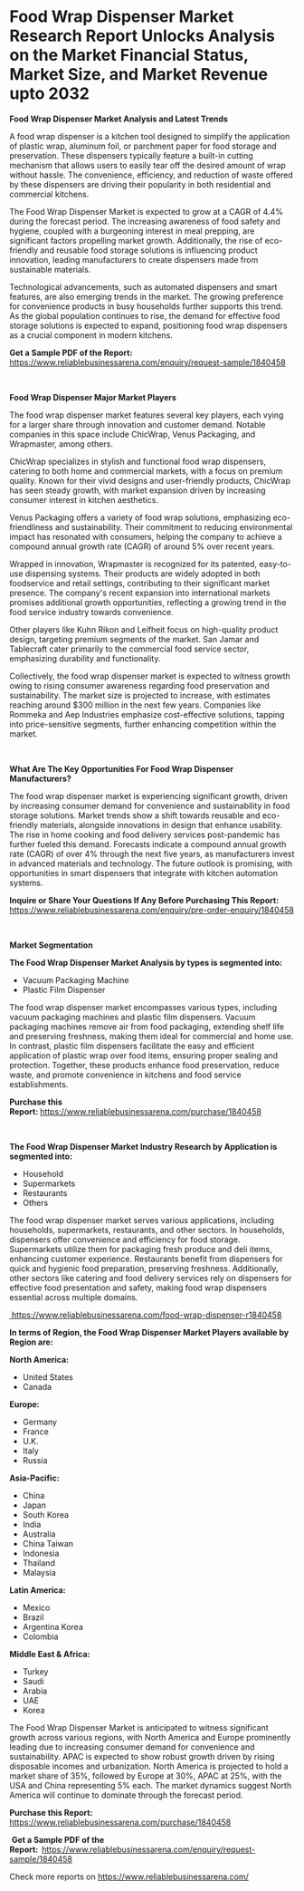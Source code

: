<p><h1>Food Wrap Dispenser Market Research Report Unlocks Analysis on the Market Financial Status, Market Size, and Market Revenue upto 2032</h1></p><p><strong>Food Wrap Dispenser Market Analysis and Latest Trends</strong></p>
<p><p>A food wrap dispenser is a kitchen tool designed to simplify the application of plastic wrap, aluminum foil, or parchment paper for food storage and preservation. These dispensers typically feature a built-in cutting mechanism that allows users to easily tear off the desired amount of wrap without hassle. The convenience, efficiency, and reduction of waste offered by these dispensers are driving their popularity in both residential and commercial kitchens.</p><p>The Food Wrap Dispenser Market is expected to grow at a CAGR of 4.4% during the forecast period. The increasing awareness of food safety and hygiene, coupled with a burgeoning interest in meal prepping, are significant factors propelling market growth. Additionally, the rise of eco-friendly and reusable food storage solutions is influencing product innovation, leading manufacturers to create dispensers made from sustainable materials. </p><p>Technological advancements, such as automated dispensers and smart features, are also emerging trends in the market. The growing preference for convenience products in busy households further supports this trend. As the global population continues to rise, the demand for effective food storage solutions is expected to expand, positioning food wrap dispensers as a crucial component in modern kitchens.</p></p>
<p><strong>Get a Sample PDF of the Report:&nbsp;</strong> <a href="https://www.reliablebusinessarena.com/enquiry/request-sample/1840458?utm_campaign=3443&utm_medium=2&utm_source=Github&utm_content=ia&utm_term=05042025&utm_id=food-wrap-dispenser">https://www.reliablebusinessarena.com/enquiry/request-sample/1840458</a></p>
<p>&nbsp;</p>
<p><strong>Food Wrap Dispenser Major Market Players</strong></p>
<p><p>The food wrap dispenser market features several key players, each vying for a larger share through innovation and customer demand. Notable companies in this space include ChicWrap, Venus Packaging, and Wrapmaster, among others.</p><p>ChicWrap specializes in stylish and functional food wrap dispensers, catering to both home and commercial markets, with a focus on premium quality. Known for their vivid designs and user-friendly products, ChicWrap has seen steady growth, with market expansion driven by increasing consumer interest in kitchen aesthetics.</p><p>Venus Packaging offers a variety of food wrap solutions, emphasizing eco-friendliness and sustainability. Their commitment to reducing environmental impact has resonated with consumers, helping the company to achieve a compound annual growth rate (CAGR) of around 5% over recent years.</p><p>Wrapped in innovation, Wrapmaster is recognized for its patented, easy-to-use dispensing systems. Their products are widely adopted in both foodservice and retail settings, contributing to their significant market presence. The company's recent expansion into international markets promises additional growth opportunities, reflecting a growing trend in the food service industry towards convenience.</p><p>Other players like Kuhn Rikon and Leifheit focus on high-quality product design, targeting premium segments of the market. San Jamar and Tablecraft cater primarily to the commercial food service sector, emphasizing durability and functionality.</p><p>Collectively, the food wrap dispenser market is expected to witness growth owing to rising consumer awareness regarding food preservation and sustainability. The market size is projected to increase, with estimates reaching around $300 million in the next few years. Companies like Rommeka and Aep Industries emphasize cost-effective solutions, tapping into price-sensitive segments, further enhancing competition within the market.</p></p>
<p>&nbsp;</p>
<p><strong>What Are The Key Opportunities For Food Wrap Dispenser Manufacturers?</strong></p>
<p><p>The food wrap dispenser market is experiencing significant growth, driven by increasing consumer demand for convenience and sustainability in food storage solutions. Market trends show a shift towards reusable and eco-friendly materials, alongside innovations in design that enhance usability. The rise in home cooking and food delivery services post-pandemic has further fueled this demand. Forecasts indicate a compound annual growth rate (CAGR) of over 4% through the next five years, as manufacturers invest in advanced materials and technology. The future outlook is promising, with opportunities in smart dispensers that integrate with kitchen automation systems.</p></p>
<p><strong>Inquire or Share Your Questions If Any Before Purchasing This Report:</strong> <a href="https://www.reliablebusinessarena.com/enquiry/pre-order-enquiry/1840458?utm_campaign=3443&utm_medium=2&utm_source=Github&utm_content=ia&utm_term=05042025&utm_id=food-wrap-dispenser">https://www.reliablebusinessarena.com/enquiry/pre-order-enquiry/1840458</a></p>
<p>&nbsp;</p>
<p><strong>Market Segmentation</strong></p>
<p><strong>The Food Wrap Dispenser Market Analysis by types is segmented into:</strong></p>
<p><ul><li>Vacuum Packaging Machine</li><li>Plastic Film Dispenser</li></ul></p>
<p><p>The food wrap dispenser market encompasses various types, including vacuum packaging machines and plastic film dispensers. Vacuum packaging machines remove air from food packaging, extending shelf life and preserving freshness, making them ideal for commercial and home use. In contrast, plastic film dispensers facilitate the easy and efficient application of plastic wrap over food items, ensuring proper sealing and protection. Together, these products enhance food preservation, reduce waste, and promote convenience in kitchens and food service establishments.</p></p>
<p><strong>Purchase this Report:&nbsp;</strong><a href="https://www.reliablebusinessarena.com/purchase/1840458?utm_campaign=3443&utm_medium=2&utm_source=Github&utm_content=ia&utm_term=05042025&utm_id=food-wrap-dispenser">https://www.reliablebusinessarena.com/purchase/1840458</a></p>
<p>&nbsp;</p>
<p><strong>The Food Wrap Dispenser Market Industry Research by Application is segmented into:</strong></p>
<p><ul><li>Household</li><li>Supermarkets</li><li>Restaurants</li><li>Others</li></ul></p>
<p><p>The food wrap dispenser market serves various applications, including households, supermarkets, restaurants, and other sectors. In households, dispensers offer convenience and efficiency for food storage. Supermarkets utilize them for packaging fresh produce and deli items, enhancing customer experience. Restaurants benefit from dispensers for quick and hygienic food preparation, preserving freshness. Additionally, other sectors like catering and food delivery services rely on dispensers for effective food presentation and safety, making food wrap dispensers essential across multiple domains.</p></p>
<p><a href="https://www.reliablebusinessarena.com/food-wrap-dispenser-r1840458?utm_campaign=3443&utm_medium=2&utm_source=Github&utm_content=ia&utm_term=05042025&utm_id=food-wrap-dispenser">&nbsp;https://www.reliablebusinessarena.com/food-wrap-dispenser-r1840458</a></p>
<p><strong>In terms of Region, the Food Wrap Dispenser Market Players available by Region are:</strong></p>
<p>
    <p> <strong> North America: </strong>
        <ul>
            <li>United States</li>
            <li>Canada</li>
        </ul>
        </p> 
    <p> <strong> Europe: </strong>
        <ul>
            <li>Germany</li>
            <li>France</li>
            <li>U.K.</li>
            <li>Italy</li>
            <li>Russia</li>
        </ul>
        </p> 
    <p> <strong> Asia-Pacific: </strong>
        <ul>
            <li>China</li>
            <li>Japan</li>
            <li>South Korea</li>
            <li>India</li>
            <li>Australia</li>
            <li>China Taiwan</li>
            <li>Indonesia</li>
            <li>Thailand</li>
            <li>Malaysia</li>
        </ul>
        </p> 
    <p> <strong> Latin America: </strong>
        <ul>
            <li>Mexico</li>
            <li>Brazil</li>
            <li>Argentina Korea</li>
            <li>Colombia</li>
        </ul>
        </p> 
    <p> <strong> Middle East & Africa: </strong>
        <ul>
            <li>Turkey</li>
            <li>Saudi</li>
            <li>Arabia</li>
            <li>UAE</li>
            <li>Korea</li>
        </ul>
    </p>
    </p>
<p><p>The Food Wrap Dispenser Market is anticipated to witness significant growth across various regions, with North America and Europe prominently leading due to increasing consumer demand for convenience and sustainability. APAC is expected to show robust growth driven by rising disposable incomes and urbanization. North America is projected to hold a market share of 35%, followed by Europe at 30%, APAC at 25%, with the USA and China representing 5% each. The market dynamics suggest North America will continue to dominate through the forecast period.</p></p>
<p><strong>Purchase this Report: </strong><a href="https://www.reliablebusinessarena.com/purchase/1840458?utm_campaign=3443&utm_medium=2&utm_source=Github&utm_content=ia&utm_term=05042025&utm_id=food-wrap-dispenser">https://www.reliablebusinessarena.com/purchase/1840458</a></p>
<p>&nbsp;<strong>Get a Sample PDF of the Report:&nbsp;&nbsp;</strong><a href="https://www.reliablebusinessarena.com/enquiry/request-sample/1840458?utm_campaign=3443&utm_medium=2&utm_source=Github&utm_content=ia&utm_term=05042025&utm_id=food-wrap-dispenser">https://www.reliablebusinessarena.com/enquiry/request-sample/1840458</a></p>
<p><strong></strong></p>
<p>Check more reports on <a href="https://www.reliablebusinessarena.com/?utm_campaign=3443&utm_medium=2&utm_source=Github&utm_content=ia&utm_term=05042025&utm_id=food-wrap-dispenser">https://www.reliablebusinessarena.com/</a></p>